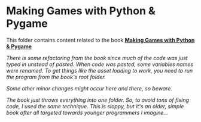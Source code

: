 # Making Games with Python & Pygame

This folder contains content related to the book [**Making Games with Python & Pygame**](http://inventwithpython.com/pygame/)

_There is some refactoring from the book since much of the code was just typed 
in unstead of pasted. When code was pasted, some variables names were renamed.
To get things like the asset loading to work, you need to run the program from
the book's root folder._

_Some other minor changes might occur here and there, so beware._

_The book just throws everything into one folder. So, to avoid tons of fixing
code, I used the same technique. This is sloppy, but it's an older, simple book
after all targeted towards younger programmers I imagine..._
